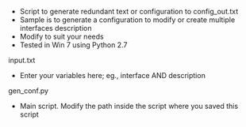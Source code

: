 - Script to generate redundant text or configuration to config_out.txt 
- Sample is to generate a configuration to modify or create multiple interfaces description
- Modify to suit your needs
- Tested in Win 7 using Python 2.7

input.txt
  - Enter your variables here; eg., interface AND description

gen_conf.py
  - Main script. Modify the path inside the script where you saved this script
